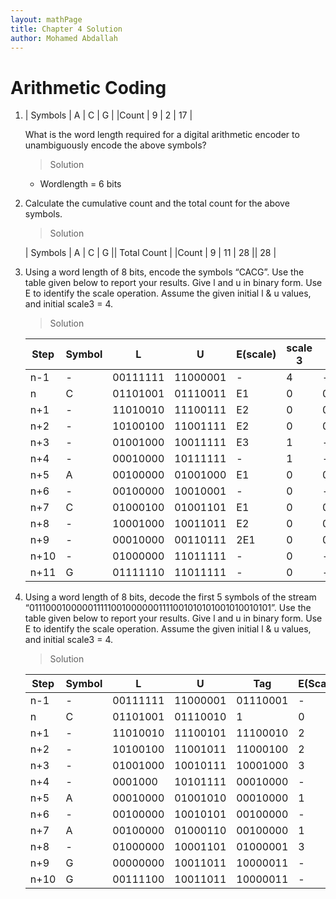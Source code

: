 ```yaml
---
layout: mathPage
title: Chapter 4 Solution
author: Mohamed Abdallah
---
```

# Arithmetic Coding

1. 
    | Symbols | A | C | G |
   |Count | 9 | 2 | 17 | 
   
   What is the word length required for a digital arithmetic encoder to unambiguously encode the
above symbols?

    > Solution
    - Wordlength = 6 bits

2. Calculate the cumulative count and the total count for the above symbols.

    > Solution

    | Symbols | A | C | G || Total Count |
   |Count | 9 | 11 | 28 || 28 | 

3. Using a word length of 8 bits, encode the symbols “CACG”. Use the table given below to report your results. Give l and u in binary form. Use E to identify the scale operation. Assume the given initial l & u values, and initial scale3 = 4.

    > Solution

    | Step | Symbol | L | U | E(scale) | scale 3 | code |
    |-------|---------|--|--|------------|--------|------|
    | n-1  | - | 00111111 | 11000001 | - | 4 | - |
    | n   | C | 01101001 | 01110011 | E1 | 0 | 01111 |
    | n+1 | - | 11010010 | 11100111 | E2 | 0 | 011111 |
    | n+2 | - | 10100100 | 11001111 | E2 | 0 | 0111111 |
    | n+3 | - | 01001000 | 10011111 | E3 | 1 | - |
    | n+4 | - | 00010000 | 10111111 | - | 1 | - |
    | n+5 | A | 00100000 | 01001000 | E1 | 0 | 011111101 |
    | n+6 | - | 00100000 | 10010001 | - | 0 | - |
    | n+7 | C | 01000100 | 01001101 | E1 | 0 | 0111111010 |
    | n+8 | - | 10001000 | 10011011 | E2 | 0 | 01111110101 |
    | n+9 | - | 00010000 | 00110111 | 2E1 | 0 |0111111010100 |
    | n+10 | - | 01000000 | 11011111 | - | 0 | - |
    | n+11 | G | 01111110 | 11011111 | - | 0 | - |

4. Using a word length of 8 bits, decode the first 5 symbols of the stream “0111000100000111110010000001111001010101001010010101”. Use the table given below to report your results. Give l and u in binary form. Use E to identify the scale operation. Assume the given initial l & u values, and initial scale3 = 4.

    > Solution

    | Step | Symbol | L | U | Tag | E(Scale) | scale3 |
    |------|--------|---|--|-------|----------|--------|
    |n-1|-|00111111|11000001|01110001|-|4|
    |n |C|01101001|01110010|1|0|
    |n+1|-|11010010|11100101|11100010|2|0|
    |n+2|-|10100100|11001011|11000100|2|0|
    |n+3|-|01001000|10010111|10001000|3|1|
    |n+4|-|0001000|10101111|00010000|-|1|
    |n+5|A|00010000|01001010|00010000|1|0|
    |n+6|-|00100000|10010101|00100000|-|0|
    |n+7|A|00100000|01000110|00100000|1|0|
    |n+8|-|01000000|10001101|01000001|3|1|
    |n+9|G|00000000|10011011|10000011|-|1|
    |n+10|G|00111100|10011011|10000011|-|1|